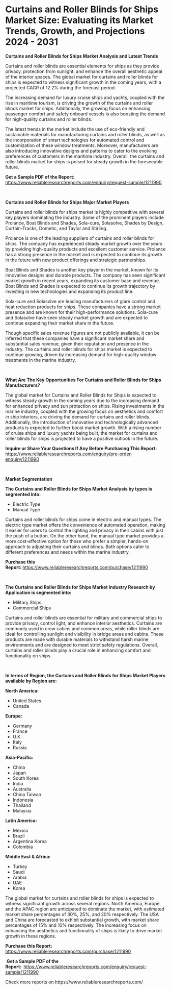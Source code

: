 <p><h1>Curtains and Roller Blinds for Ships Market Size: Evaluating its Market Trends, Growth, and Projections 2024 - 2031</h1></p><p><strong>Curtains and Roller Blinds for Ships Market Analysis and Latest Trends</strong></p>
<p><p>Curtains and roller blinds are essential elements for ships as they provide privacy, protection from sunlight, and enhance the overall aesthetic appeal of the interior spaces. The global market for curtains and roller blinds for ships is expected to witness significant growth in the coming years, with a projected CAGR of 12.2% during the forecast period.</p><p>The increasing demand for luxury cruise ships and yachts, coupled with the rise in maritime tourism, is driving the growth of the curtains and roller blinds market for ships. Additionally, the growing focus on enhancing passenger comfort and safety onboard vessels is also boosting the demand for high-quality curtains and roller blinds.</p><p>The latest trends in the market include the use of eco-friendly and sustainable materials for manufacturing curtains and roller blinds, as well as the incorporation of smart technologies for automated control and customization of these window treatments. Moreover, manufacturers are also introducing innovative designs and patterns to cater to the evolving preferences of customers in the maritime industry. Overall, the curtains and roller blinds market for ships is poised for steady growth in the foreseeable future.</p></p>
<p><strong>Get a Sample PDF of the Report:&nbsp;</strong> <a href="https://www.reliableresearchreports.com/enquiry/request-sample/1211990">https://www.reliableresearchreports.com/enquiry/request-sample/1211990</a></p>
<p>&nbsp;</p>
<p><strong>Curtains and Roller Blinds for Ships Major Market Players</strong></p>
<p><p>Curtains and roller blinds for ships market is highly competitive with several key players dominating the industry. Some of the prominent players include Prolance, Boat Blinds and Shades, Sola-cure, Solasolve, Shades by Design, Curtain-Tracks, Dometic, and Taylor and Stirling.</p><p>Prolance is one of the leading suppliers of curtains and roller blinds for ships. The company has experienced steady market growth over the years by providing high-quality products and excellent customer service. Prolance has a strong presence in the market and is expected to continue its growth in the future with new product offerings and strategic partnerships.</p><p>Boat Blinds and Shades is another key player in the market, known for its innovative designs and durable products. The company has seen significant market growth in recent years, expanding its customer base and revenue. Boat Blinds and Shades is expected to continue its growth trajectory by investing in new technologies and expanding its product line.</p><p>Sola-cure and Solasolve are leading manufacturers of glare control and heat reduction products for ships. These companies have a strong market presence and are known for their high-performance solutions. Sola-cure and Solasolve have seen steady market growth and are expected to continue expanding their market share in the future.</p><p>Though specific sales revenue figures are not publicly available, it can be inferred that these companies have a significant market share and substantial sales revenue, given their reputation and presence in the industry. The curtains and roller blinds for ships market is expected to continue growing, driven by increasing demand for high-quality window treatments in the marine industry.</p></p>
<p>&nbsp;</p>
<p><strong>What Are The Key Opportunities For Curtains and Roller Blinds for Ships Manufacturers?</strong></p>
<p><p>The global market for Curtains and Roller Blinds for Ships is expected to witness steady growth in the coming years due to the increasing demand for enhanced privacy and sun protection on ships. Rising investments in the marine industry, coupled with the growing focus on aesthetics and comfort in ship interiors, are driving the demand for curtains and roller blinds. Additionally, the introduction of innovative and technologically advanced products is expected to further boost market growth. With a rising number of cruise ships and luxury yachts being built, the market for curtains and roller blinds for ships is projected to have a positive outlook in the future.</p></p>
<p><strong>Inquire or Share Your Questions If Any Before Purchasing This Report:</strong> <a href="https://www.reliableresearchreports.com/enquiry/pre-order-enquiry/1211990">https://www.reliableresearchreports.com/enquiry/pre-order-enquiry/1211990</a></p>
<p>&nbsp;</p>
<p><strong>Market Segmentation</strong></p>
<p><strong>The Curtains and Roller Blinds for Ships Market Analysis by types is segmented into:</strong></p>
<p><ul><li>Electric Type</li><li>Manual Type</li></ul></p>
<p><p>Curtains and roller blinds for ships come in electric and manual types. The electric type market offers the convenience of automated operation, making it easier for users to control the lighting and privacy in their cabins with just the push of a button. On the other hand, the manual type market provides a more cost-effective option for those who prefer a simpler, hands-on approach to adjusting their curtains and blinds. Both options cater to different preferences and needs within the marine industry.</p></p>
<p><strong>Purchase this Report:&nbsp;</strong><a href="https://www.reliableresearchreports.com/purchase/1211990">https://www.reliableresearchreports.com/purchase/1211990</a></p>
<p>&nbsp;</p>
<p><strong>The Curtains and Roller Blinds for Ships Market Industry Research by Application is segmented into:</strong></p>
<p><ul><li>Military Ships</li><li>Commercial Ships</li></ul></p>
<p><p>Curtains and roller blinds are essential for military and commercial ships to provide privacy, control light, and enhance interior aesthetics. Curtains are commonly used in crew cabins and common areas, while roller blinds are ideal for controlling sunlight and visibility in bridge areas and cabins. These products are made with durable materials to withstand harsh marine environments and are designed to meet strict safety regulations. Overall, curtains and roller blinds play a crucial role in enhancing comfort and functionality on ships.</p></p>
<p>&nbsp;</p>
<p><strong>In terms of Region, the Curtains and Roller Blinds for Ships Market Players available by Region are:</strong></p>
<p>
    <p> <strong> North America: </strong>
        <ul>
            <li>United States</li>
            <li>Canada</li>
        </ul>
        </p> 
    <p> <strong> Europe: </strong>
        <ul>
            <li>Germany</li>
            <li>France</li>
            <li>U.K.</li>
            <li>Italy</li>
            <li>Russia</li>
        </ul>
        </p> 
    <p> <strong> Asia-Pacific: </strong>
        <ul>
            <li>China</li>
            <li>Japan</li>
            <li>South Korea</li>
            <li>India</li>
            <li>Australia</li>
            <li>China Taiwan</li>
            <li>Indonesia</li>
            <li>Thailand</li>
            <li>Malaysia</li>
        </ul>
        </p> 
    <p> <strong> Latin America: </strong>
        <ul>
            <li>Mexico</li>
            <li>Brazil</li>
            <li>Argentina Korea</li>
            <li>Colombia</li>
        </ul>
        </p> 
    <p> <strong> Middle East & Africa: </strong>
        <ul>
            <li>Turkey</li>
            <li>Saudi</li>
            <li>Arabia</li>
            <li>UAE</li>
            <li>Korea</li>
        </ul>
    </p>
    </p>
<p><p>The global market for curtains and roller blinds for ships is expected to witness significant growth across several regions. North America, Europe, and the APAC region are anticipated to dominate the market, with estimated market share percentages of 30%, 25%, and 20% respectively. The USA and China are forecasted to exhibit substantial growth, with market share percentages of 15% and 10% respectively. The increasing focus on enhancing the aesthetics and functionality of ships is likely to drive market growth in these regions.</p></p>
<p><strong>Purchase this Report: </strong><a href="https://www.reliableresearchreports.com/purchase/1211990">https://www.reliableresearchreports.com/purchase/1211990</a></p>
<p>&nbsp;<strong>Get a Sample PDF of the Report:&nbsp;&nbsp;</strong><a href="https://www.reliableresearchreports.com/enquiry/request-sample/1211990">https://www.reliableresearchreports.com/enquiry/request-sample/1211990</a></p>
<p><strong></strong></p>
<p>Check more reports on https://www.reliableresearchreports.com/</p>